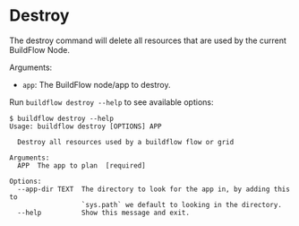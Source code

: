 # Destroy

The destroy command will delete all resources that are used by the current BuildFlow Node.

Arguments:
- `app`: The BuildFlow node/app to destroy.

Run `buildflow destroy --help` to see available options:


```
$ buildflow destroy --help
Usage: buildflow destroy [OPTIONS] APP

  Destroy all resources used by a buildflow flow or grid

Arguments:
  APP  The app to plan  [required]

Options:
  --app-dir TEXT  The directory to look for the app in, by adding this to
                  `sys.path` we default to looking in the directory.
  --help          Show this message and exit.
```